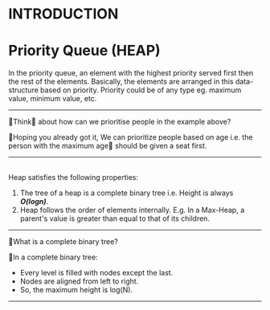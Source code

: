 # INTRODUCTION

# Priority Queue (HEAP)

In the priority queue, an element with the highest priority served first then the rest of the elements. Basically, the elements are arranged in this data-structure based on priority. Priority could be of any type eg. maximum value, minimum value, etc. 

-------------------------

📝Think🤔 about how can we prioritise people in the example above?

🎯Hoping you already got it, We can prioritize people based on age i.e. the person with the maximum age🧓 should be given a seat first.

--------------------------

<br>
Heap satisfies the following properties:

1. The tree of a heap is a complete binary tree i.e. Height is always ***O(logn)***.
2. Heap follows the order of elements internally. E.g. In a Max-Heap, a parent's value is greater than equal to that of its children.

---------
📝What is a complete binary tree?

🎯In a complete binary tree:

  - Every level is filled with nodes except the last.
  - Nodes are aligned from left to right.
  - So, the maximum height is log(N).
  
------------
